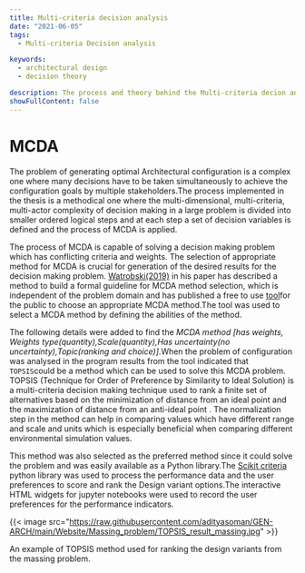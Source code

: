 ```yaml
---
title: Multi-criteria decision analysis
date: "2021-06-05"
tags:
  - Multi-criteria Decision analysis

keywords:
  - architectural design
  - decision theory 

description: The process and theory behind the Multi-criteria decion analysis done in the various nested levels of configuration problem.
showFullContent: false
---
```

# MCDA

The problem of generating optimal Architectural configuration is a complex one where many decisions have to be taken simultaneously to achieve the configuration goals by multiple stakeholders.The process implemented in the thesis is a methodical one where the multi-dimensional, multi-criteria, multi-actor complexity of decision making in a large problem is divided into smaller ordered logical steps and at each step a set of decision variables is defined and the process of MCDA is applied.

The process of MCDA is capable of solving a decision making problem which has conflicting criteria and weights. The selection of appropriate method for MCDA is crucial for generation of the desired results for the decision making problem. [Watrobski(2019)](https://www.sciencedirect.com/science/article/pii/S0305048317308563) in his paper has described a method to build a formal guideline for MCDA method selection, which is independent of the problem domain and has published a free to use [tool](http://mcda.it/)for the public  to choose an appropriate MCDA method.The tool was used to select a MCDA method by defining the abilities of the method.

The following details were added to find the _MCDA method [has weights, Weights type(quantity),Scale(quantity),Has uncertainty(no uncertainty),Topic(ranking and choice)]_.When the problem of configuration was analysed in the program results from the tool indicated that `TOPSIS`could be a method which can be used to solve this MCDA problem. TOPSIS (Technique for Order of Preference by Similarity to Ideal Solution) is a multi-criteria decision making technique used to rank a finite set of alternatives based on the minimization of distance from an ideal point and the maximization of distance from an anti-ideal point . The normalization step in the method can help in comparing values which have different range and scale and units which is especially beneficial when comparing different environmental simulation values.

This method was also selected as the preferred method since it could solve the problem and was easily available as a Python library.The [Scikit criteria](https://scikit-criteria.readthedocs.io/en/latest/index.html) python library was used to process the performance data and the user preferences to score and rank the Design variant options.The interactive HTML widgets for jupyter notebooks were used to record the user preferences for the performance indicators.

{{< image src="https://raw.githubusercontent.com/adityasoman/GEN-ARCH/main/Website/Massing_problem/TOPSIS_result_massing.jpg" >}}

An example of TOPSIS method used for ranking the design variants from the massing problem.
